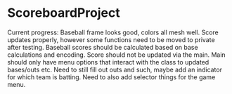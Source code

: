 # ScoreboardProject
Current progress: Baseball frame looks good, colors all mesh well. Score updates properly, however some functions need to be moved to private after testing. Baseball scores should be calculated based on base calculations and encoding. Score should not be updated via the main. Main should only have menu options that interact with the class to updated bases/outs etc. Need to still fill out outs and such, maybe add an indicator for which team is batting. Need to also add selector things for the game menu.